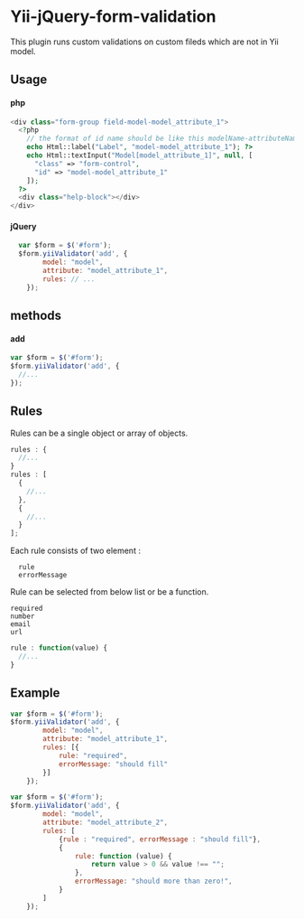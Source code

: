 # Yii-jQuery-form-validation
This plugin runs custom validations on custom fileds which are not in Yii model.

<h2>Usage</h2>
<h4>php</h4>

```php
<div class="form-group field-model-model_attribute_1">
  <?php
    // the format of id name should be like this modelName-attributeName. eg : model is book, attribute of model is name => book-name
    echo Html::label("Label", "model-model_attribute_1"); ?>
    echo Html::textInput("Model[model_attribute_1]", null, [
      "class" => "form-control",
      "id" => "model-model_attribute_1"
    ]);
  ?>
  <div class="help-block"></div>
</div>
```

<h4>jQuery</h4>

```javascript
  var $form = $('#form');
  $form.yiiValidator('add', {
        model: "model",
        attribute: "model_attribute_1",
        rules: // ...
    });
```

<h2>methods</h2>
<h4>add</h4>

```javascript
var $form = $('#form');
$form.yiiValidator('add', {
  //...
});
```

<h2>Rules</h2>
Rules can be a single object or array of objects.

```javascript
rules : {
  //...
}
rules : [
  {
    //...
  },
  {
    //...
  }
];
```

Each rule consists of two element :
```
  rule
  errorMessage
```

Rule can be selected from below list or be a function.
```
required
number
email
url
```

```javascript
rule : function(value) {
  //...
}
```

<h2>Example</h2>

```javascript
var $form = $('#form');
$form.yiiValidator('add', {
        model: "model",
        attribute: "model_attribute_1",
        rules: [{
            rule: "required",
            errorMessage: "should fill"
        }]
    });
```

```javascript
var $form = $('#form');
$form.yiiValidator('add', {
        model: "model",
        attribute: "model_attribute_2",
        rules: [
            {rule : "required", errorMessage : "should fill"},
            {
                rule: function (value) {
                    return value > 0 && value !== "";
                },
                errorMessage: "should more than zero!",
            }
        ]
    });
```
